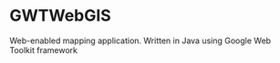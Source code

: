 GWTWebGIS
=========

Web-enabled mapping application. Written in Java using Google Web Toolkit framework
